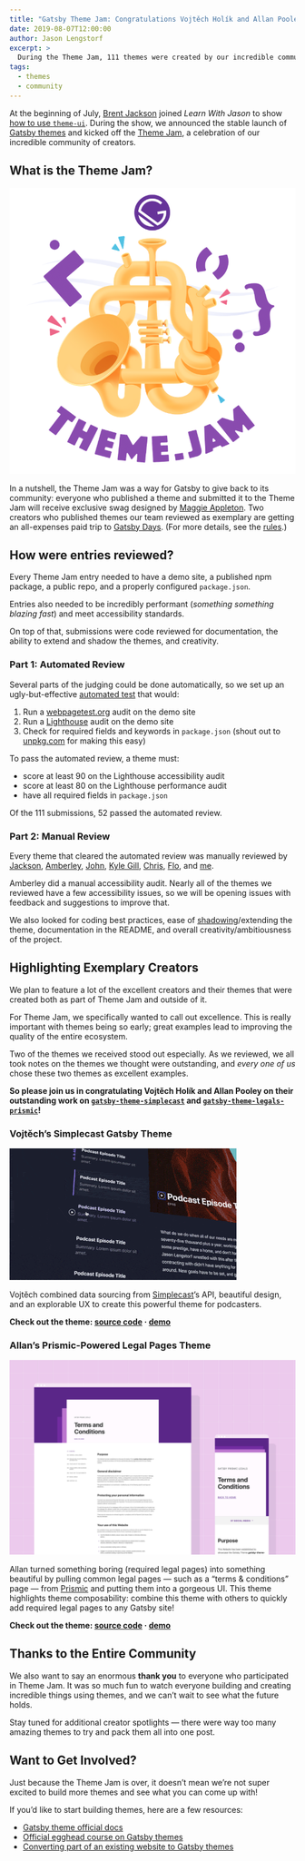 ```yaml
---
title: "Gatsby Theme Jam: Congratulations Vojtěch Holík and Allan Pooley!"
date: 2019-08-07T12:00:00
author: Jason Lengstorf
excerpt: >
  During the Theme Jam, 111 themes were created by our incredible community. Join us in celebrating the Gatsby community (that’s you!) and congratulating Vojtěch and Allan!
tags:
  - themes
  - community
---
```


At the beginning of July, [Brent Jackson](https://twitter.com/jxnblk) joined *Learn With Jason* to show [how to use `theme-ui`](https://youtu.be/6Z4p-qjnKCQ?list=PLz8Iz-Fnk_eTpvd49Sa77NiF8Uqq5Iykx). During the show, we announced the stable launch of [Gatsby themes](/docs/themes/) and kicked off the [Theme Jam](https://themejam.gatsbyjs.org), a celebration of our incredible community of creators.

## What is the Theme Jam?

![Theme Jam illustration by Maggie Appleton.](images/theme-jam.png)

In a nutshell, the Theme Jam was a way for Gatsby to give back to its community: everyone who published a theme and submitted it to the Theme Jam will receive exclusive swag designed by [Maggie Appleton](https://maggieappleton.com/). Two creators who published themes our team reviewed as exemplary are getting an all-expenses paid trip to [Gatsby Days](https://www.gatsbyjs.com/resources/gatsby-days/). (For more details, see the [rules](https://themejam.gatsbyjs.org/rules).)

## How were entries reviewed?

Every Theme Jam entry needed to have a demo site, a published npm package, a public repo, and a properly configured `package.json`.

Entries also needed to be incredibly performant (*something something blazing fast*) and meet accessibility standards.

On top of that, submissions were code reviewed for documentation, the ability to extend and shadow the themes, and creativity.

### Part 1: Automated Review

Several parts of the judging could be done automatically, so we set up an ugly-but-effective [automated test](https://github.com/jlengstorf/theme-jam-tester) that would:

1. Run a [webpagetest.org](https://webpagetest.org/) audit on the demo site
2. Run a [Lighthouse](https://developers.google.com/web/tools/lighthouse/) audit on the demo site
3. Check for required fields and keywords in `package.json` (shout out to [unpkg.com](https://unpkg.com) for making this easy)

To pass the automated review, a theme must:

- score at least 90 on the Lighthouse accessibility audit
- score at least 80 on the Lighthouse performance audit
- have all required fields in `package.json`

Of the 111 submissions, 52 passed the automated review.

### Part 2: Manual Review

Every theme that cleared the automated review was manually reviewed by [Jackson](https://twitter.com/jxnblk), [Amberley](https://twitter.com/amber1ey), [John](https://twitter.com/4lpine), [Kyle Gill](https://gill_kyle), [Chris](https://twitter.com/chrisbiscardi), [Flo](https://twitter.com/fk), and [me](https://twitter.com/jlengstorf).

Amberley did a manual accessibility audit. Nearly all of the themes we reviewed have a few accessibility issues, so we will be opening issues with feedback and suggestions to improve that.

We also looked for coding best practices, ease of [shadowing](/blog/2019-04-29-component-shadowing/)/extending the theme, documentation in the README, and overall creativity/ambitiousness of the project.

## Highlighting Exemplary Creators

We plan to feature a lot of the excellent creators and their themes that were created both as part of Theme Jam and outside of it.

For Theme Jam, we specifically wanted to call out excellence. This is really important with themes being so early; great examples lead to improving the quality of the entire ecosystem.

Two of the themes we received stood out especially. As we reviewed, we all took notes on the themes we thought were outstanding, and *every one of us* chose these two themes as excellent examples.

**So please join us in congratulating Vojtěch Holík and Allan Pooley on their outstanding work on [`gatsby-theme-simplecast`](https://github.com/vojtaholik/gatsby-theme-simplecast) and [`gatsby-theme-legals-prismic`](https://github.com/littleplusbig/gatsby-theme-legals-prismic)!**

### Vojtěch’s Simplecast Gatsby Theme

![Demo of the Simplecast Gatsby theme.](images/gatsby-theme-simplecast.gif)

Vojtěch combined data sourcing from [Simplecast](https://simplecast.com/)’s API, beautiful design, and an explorable UX to create this powerful theme for podcasters.

**Check out the theme: [source code](https://github.com/vojtaholik/gatsby-theme-simplecast) · [demo](https://gatsby-theme-simplecast.netlify.com/)**

### Allan’s Prismic-Powered Legal Pages Theme

![Screenshot of the Gatsby Prismic Legals theme.](images/gatsby-theme-legals-prismic-mockup.jpg)

Allan turned something boring (required legal pages) into something beautiful by pulling common legal pages — such as a “terms & conditions” page — from [Prismic](https://prismic.io/) and putting them into a gorgeous UI. This theme highlights theme composability: combine this theme with others to quickly add required legal pages to any Gatsby site!

**Check out the theme: [source code](https://github.com/littleplusbig/gatsby-theme-legals-prismic) · [demo](https://gatsby-theme-legals.netlify.com/)**

## Thanks to the Entire Community

We also want to say an enormous **thank you** to everyone who participated in Theme Jam. It was so much fun to watch everyone building and creating incredible things using themes, and we can’t wait to see what the future holds.

Stay tuned for additional creator spotlights — there were way too many amazing themes to try and pack them all into one post.

## Want to Get Involved?

Just because the Theme Jam is over, it doesn’t mean we’re not super excited to build more themes and see what you can come up with!

If you’d like to start building themes, here are a few resources:

- [Gatsby theme official docs](/docs/themes/)
- [Official egghead course on Gatsby themes](https://egghead.io/courses/gatsby-theme-authoring)
- [Converting part of an existing website to Gatsby themes](https://www.youtube.com/watch?v=ciGFxNamooI&list=PLz8Iz-Fnk_eTpvd49Sa77NiF8Uqq5Iykx&index=4)